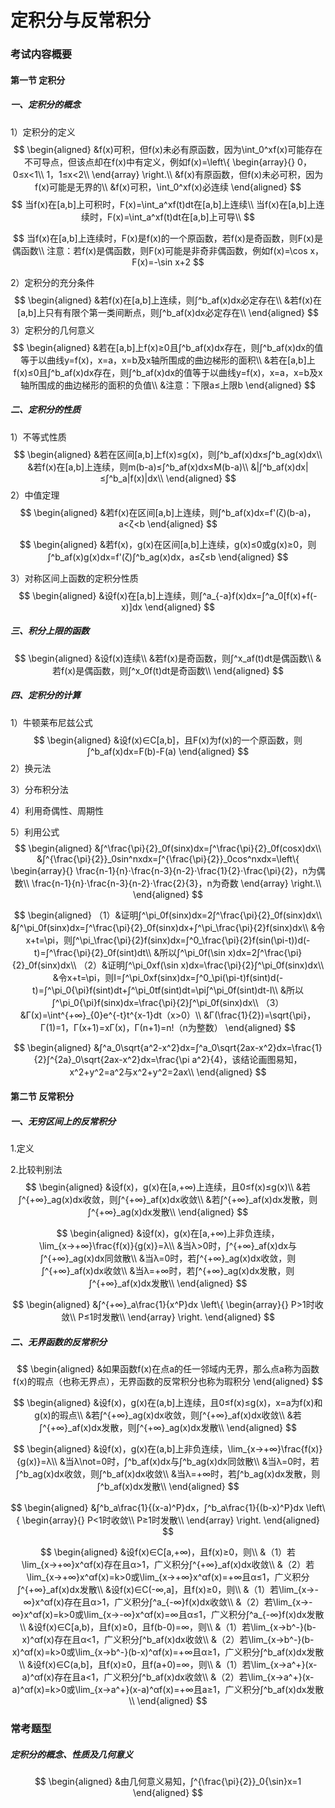 # 定积分与反常积分

### 考试内容概要

#### 第一节 定积分

##### 一、定积分的概念

1）定积分的定义
$$
\begin{aligned}
&f(x)可积，但f(x)未必有原函数，因为\int_0^xf(x)可能存在不可导点，但该点却在f(x)中有定义，例如f(x)=\left\{ 
\begin{array}{}
0，0≤x<1\\
1，1≤x<2\\
\end{array}
\right.\\
&f(x)有原函数，但f(x)未必可积，因为f(x)可能是无界的\\
&f(x)可积，\int_0^xf(x)必连续
\end{aligned}
$$
$$
当f(x)在[a,b]上可积时，F(x)=\int_a^xf(t)dt在[a,b]上连续\\
当f(x)在[a,b]上连续时，F(x)=\int_a^xf(t)dt在[a,b]上可导\\
$$

$$
当f(x)在[a,b]上连续时，F(x)是f(x)的一个原函数，若f(x)是奇函数，则F(x)是偶函数\\
注意：若f(x)是偶函数，则F(x)可能是非奇非偶函数，例如f(x)=\cos x，F(x)=-\sin x+2
$$

2）定积分的充分条件
$$
\begin{aligned}
&若f(x)在[a,b]上连续，则∫^b_af(x)dx必定存在\\
&若f(x)在[a,b]上只有有限个第一类间断点，则∫^b_af(x)dx必定存在\\
\end{aligned}
$$
3）定积分的几何意义
$$
\begin{aligned}
&若在[a,b]上f(x)≥0且∫^b_af(x)dx存在，则∫^b_af(x)dx的值等于以曲线y=f(x)，x=a，x=b及x轴所围成的曲边梯形的面积\\
&若在[a,b]上f(x)≤0且∫^b_af(x)dx存在，则∫^b_af(x)dx的值等于以曲线y=f(x)，x=a，x=b及x轴所围成的曲边梯形的面积的负值\\
&注意：下限a≤上限b
\end{aligned}
$$

##### 二、定积分的性质

1）不等式性质
$$
\begin{aligned}
&若在区间[a,b]上f(x)≤g(x)，则∫^b_af(x)dx≤∫^b_ag(x)dx\\
&若f(x)在[a,b]上连续，则m(b-a)≤∫^b_af(x)dx≤M(b-a)\\
&|∫^b_af(x)dx|≤∫^b_a|f(x)|dx\\
\end{aligned}
$$
2）中值定理
$$
\begin{aligned}
&若f(x)在区间[a,b]上连续，则∫^b_af(x)dx=f'(ζ)(b-a)，a<ζ<b
\end{aligned}
$$

$$
\begin{aligned}
&若f(x)，g(x)在区间[a,b]上连续，g(x)≤0或g(x)≥0，则∫^b_af(x)g(x)dx=f'(ζ)∫^b_ag(x)dx，a≤ζ≤b
\end{aligned}
$$

3）对称区间上函数的定积分性质
$$
\begin{aligned}
&设f(x)在[a,b]上连续，则∫^a_{-a}f(x)dx=∫^a_0[f(x)+f(-x)]dx
\end{aligned}
$$


##### 三、积分上限的函数

$$
\begin{aligned}
&设f(x)连续\\
&若f(x)是奇函数，则∫^x_af(t)dt是偶函数\\
&若f(x)是偶函数，则∫^x_0f(t)dt是奇函数\\
\end{aligned}
$$

##### 四、定积分的计算

1）牛顿莱布尼兹公式
$$
\begin{aligned}
&设f(x)∈C[a,b]，且F(x)为f(x)的一个原函数，则∫^b_af(x)dx=F(b)-F(a)
\end{aligned}
$$
2）换元法

3）分布积分法

4）利用奇偶性、周期性

5）利用公式
$$
\begin{aligned}
&∫^\frac{\pi}{2}_0f(sinx)dx=∫^\frac{\pi}{2}_0f(cosx)dx\\
&∫^{\frac{\pi}{2}}_0sin^nxdx=∫^{\frac{\pi}{2}}_0cos^nxdx=\left\{ 
\begin{array}{}
\frac{n-1}{n}⋅\frac{n-3}{n-2}⋅\frac{1}{2}⋅\frac{\pi}{2}，n为偶数\\
\frac{n-1}{n}⋅\frac{n-3}{n-2}⋅\frac{2}{3}，n为奇数
\end{array}
\right.\\
\end{aligned}
$$

$$
\begin{aligned}
（1）&证明∫^\pi_0f(sinx)dx=2∫^\frac{\pi}{2}_0f(sinx)dx\\
&∫^\pi_0f(sinx)dx=∫^\frac{\pi}{2}_0f(sinx)dx+∫^\pi_\frac{\pi}{2}f(sinx)dx\\
&令x+t=\pi，则∫^\pi_\frac{\pi}{2}f(sinx)dx=∫^0_\frac{\pi}{2}f(sin(\pi-t))d(-t)=∫^\frac{\pi}{2}_0f(sint)dt\\
&所以∫^\pi_0f(\sin x)dx=2∫^\frac{\pi}{2}_0f(sinx)dx\\
（2）&证明∫^\pi_0xf(\sin x)dx=\frac{\pi}{2}∫^\pi_0f(sinx)dx\\
&令x+t=\pi，则I=∫^\pi_0xf(sinx)dx=∫^0_\pi(\pi-t)f(sint)d(-t)=∫^\pi_0{\pi}f(sint)dt+∫^\pi_0tf(sint)dt=\pi∫^\pi_0f(sint)dt-I\\
&所以∫^\pi_0{\pi}f(sinx)dx=\frac{\pi}{2}∫^\pi_0f(sinx)dx\\
（3）&Γ(x)=\int^{+∞}_{0}e^{-t}t^{x-1}dt（x>0）\\
&Γ(\frac{1}{2})=\sqrt{\pi}，Γ(1)=1，Γ(x+1)=xΓ(x)，Γ(n+1)=n!（n为整数）
\end{aligned}
$$

$$
\begin{aligned}
&∫^a_0\sqrt{a^2-x^2}dx=∫^a_0\sqrt{2ax-x^2}dx=\frac{1}{2}∫^{2a}_0\sqrt{2ax-x^2}dx=\frac{\pi a^2}{4}，该结论画图易知，x^2+y^2=a^2与x^2+y^2=2ax\\
\end{aligned}
$$

#### 第二节 反常积分

##### 一、无穷区间上的反常积分

1.定义

2.比较判别法
$$
\begin{aligned}
&设f(x)，g(x)在[a,+∞)上连续，且0≤f(x)≤g(x)\\
&若∫^{+∞}_ag(x)dx收敛，则∫^{+∞}_af(x)dx收敛\\
&若∫^{+∞}_af(x)dx发散，则∫^{+∞}_ag(x)dx发散\\
\end{aligned}
$$

$$
\begin{aligned}
&设f(x)，g(x)在[a,+∞)上非负连续，\lim_{x→+∞}\frac{f(x)}{g(x)}=λ\\
&当λ>0时，∫^{+∞}_af(x)dx与∫^{+∞}_ag(x)dx同敛散\\
&当λ=0时，若∫^{+∞}_ag(x)dx收敛，则∫^{+∞}_af(x)dx收敛\\
&当λ=+∞时，若∫^{+∞}_ag(x)dx发散，则∫^{+∞}_af(x)dx发散\\
\end{aligned}
$$

$$
\begin{aligned}
&∫^{+∞}_a\frac{1}{x^P}dx
\left\{ 
\begin{array}{}
P>1时收敛\\
P≤1时发散\\
\end{array}
\right.
\end{aligned}
$$

##### 二、无界函数的反常积分

$$
\begin{aligned}
&如果函数f(x)在点a的任一邻域内无界，那么点a称为函数f(x)的瑕点（也称无界点），无界函数的反常积分也称为瑕积分
\end{aligned}
$$

$$
\begin{aligned}
&设f(x)，g(x)在(a,b]上连续，且0≤f(x)≤g(x)，x=a为f(x)和g(x)的瑕点\\
&若∫^{+∞}_ag(x)dx收敛，则∫^{+∞}_af(x)dx收敛\\
&若∫^{+∞}_af(x)dx发散，则∫^{+∞}_ag(x)dx发散\\
\end{aligned}
$$

$$
\begin{aligned}
&设f(x)，g(x)在(a,b]上非负连续，\lim_{x→+∞}\frac{f(x)}{g(x)}=λ\\
&当λ\not=0时，∫^b_af(x)dx与∫^b_ag(x)dx同敛散\\
&当λ=0时，若∫^b_ag(x)dx收敛，则∫^b_af(x)dx收敛\\
&当λ=+∞时，若∫^b_ag(x)dx发散，则∫^b_af(x)dx发散\\
\end{aligned}
$$

$$
\begin{aligned}
&∫^b_a\frac{1}{(x-a)^P}dx，∫^b_a\frac{1}{(b-x)^P}dx
\left\{ 
\begin{array}{}
P<1时收敛\\
P≥1时发散\\
\end{array}
\right.
\end{aligned}
$$


$$
\begin{aligned}
&设f(x)∈C[a,+∞)，且f(x)≥0，则\\
&（1）若\lim_{x→+∞}x^αf(x)存在且α>1，广义积分∫^{+∞}_af(x)dx收敛\\
&（2）若\lim_{x→+∞}x^αf(x)=k>0或\lim_{x→+∞}x^αf(x)=+∞且α≤1，广义积分∫^{+∞}_af(x)dx发散\\
&设f(x)∈C(-∞,a]，且f(x)≥0，则\\
&（1）若\lim_{x→-∞}x^αf(x)存在且α>1，广义积分∫^a_{-∞}f(x)dx收敛\\
&（2）若\lim_{x→-∞}x^αf(x)=k>0或\lim_{x→-∞}x^αf(x)=∞且α≤1，广义积分∫^a_{-∞}f(x)dx发散\\
&设f(x)∈C[a,b)，且f(x)≥0，且f(b-0)=∞，则\\
&（1）若\lim_{x→b^-}(b-x)^αf(x)存在且α<1，广义积分∫^b_af(x)dx收敛\\
&（2）若\lim_{x→b^-}(b-x)^αf(x)=k>0或\lim_{x→b^-}(b-x)^αf(x)=+∞且α≥1，广义积分∫^b_af(x)dx发散\\
&设f(x)∈C(a,b]，且f(x)≥0，且f(a+0)=∞，则\\
&（1）若\lim_{x→a^+}(x-a)^αf(x)存在且a<1，广义积分∫^b_af(x)dx收敛\\
&（2）若\lim_{x→a^+}(x-a)^αf(x)=k>0或\lim_{x→a^+}(x-a)^αf(x)=+∞且a≥1，广义积分∫^b_af(x)dx发散\\
\end{aligned}
$$

### 常考题型

##### 定积分的概念、性质及几何意义

$$
\begin{aligned}
&由几何意义易知，∫^{\frac{\pi}{2}}_0{\sin}x=1
\end{aligned}
$$

##### 

 

